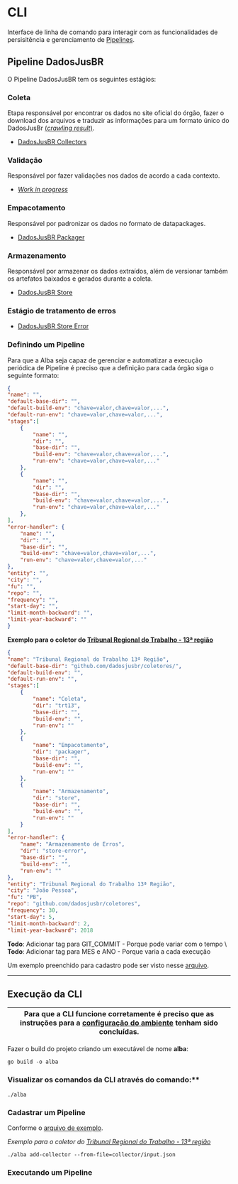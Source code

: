 # CLI

Interface de linha de comando para interagir com as funcionalidades de persisitência e gerenciamento de [Pipelines](https://github.com/dadosjusbr/executor).

## Pipeline DadosJusBR
O Pipeline DadosJusBR tem os seguintes estágios:

### Coleta 
Etapa responsável por encontrar os dados no site oficial do órgão, fazer o download dos arquivos e traduzir as informações para um formato único do DadosJusBr [(*crawling result*)](https://github.com/dadosjusbr/storage/blob/master/agency.go#L27). 

- [DadosJusBR Collectors](https://github.com/dadosjusbr/coletores)

### Validação
Responsável por fazer validações nos dados de acordo a cada contexto.

- [*Work in progress*](https://github.com/dadosjusbr/coletores)

### Empacotamento
Responsável por padronizar os dados no formato de datapackages.

- [DadosJusBR Packager](https://github.com/dadosjusbr/coletores/tree/master/packager)

### Armazenamento
Responsável por armazenar os dados extraídos, além de versionar também os artefatos baixados e gerados durante a coleta.

- [DadosJusBR Store](https://github.com/dadosjusbr/coletores/tree/master/store)

### Estágio de tratamento de erros
- [DadosJusBR Store Error](https://github.com/dadosjusbr/coletores/tree/master/store-error)

### Definindo um Pipeline 

Para que a Alba seja capaz de gerenciar e automatizar a execução periódica de Pipeline é preciso que a definição para cada órgão siga o seguinte formato:

``` json
{
"name": "",
"default-base-dir": "",
"default-build-env": "chave=valor,chave=valor,...",
"default-run-env": "chave=valor,chave=valor,...",
"stages":[
    {
        "name": "",
        "dir": "",
        "base-dir": "", 
        "build-env": "chave=valor,chave=valor,...",
        "run-env": "chave=valor,chave=valor,..."
    },
    {
        "name": "",
        "dir": "",
        "base-dir": "", 
        "build-env": "chave=valor,chave=valor,...",
        "run-env": "chave=valor,chave=valor,..."
    },
],
"error-handler": {
    "name": "",
    "dir": "",
    "base-dir": "",
    "build-env": "chave=valor,chave=valor,...", 
    "run-env": "chave=valor,chave=valor,..."
},
"entity": "",
"city": "",
"fu": "",
"repo": "",
"frequency": "",
"start-day": "",
"limit-month-backward": "",
"limit-year-backward": ""
}
```

**Exemplo para o coletor do [Tribunal Regional do Trabalho - 13ª região](https://github.com/dadosjusbr/coletores/tree/master/trt13)**
``` json
{
"name": "Tribunal Regional do Trabalho 13ª Região",
"default-base-dir": "github.com/dadosjusbr/coletores/",
"default-build-env": "",
"default-run-env": "",
"stages":[
    {
        "name": "Coleta",
        "dir": "trt13",
        "base-dir": "",
        "build-env": "",
        "run-env": ""
    },
    {
        "name": "Empacotamento",
        "dir": "packager",
        "base-dir": "",
        "build-env": "",
        "run-env": ""
    },
    {
        "name": "Armazenamento",
        "dir": "store",
        "base-dir": "",
        "build-env": "",
        "run-env": ""
    }
],
"error-handler": {
    "name": "Armazenamento de Erros",
    "dir": "store-error",
    "base-dir": "",
    "build-env": "",
    "run-env": ""
},
"entity": "Tribunal Regional do Trabalho 13ª Região",
"city": "João Pessoa",
"fu": "PB",
"repo": "github.com/dadosjusbr/coletores",
"frequency": 30,
"start-day": 5,
"limit-month-backward": 2,
"limit-year-backward": 2018
```
**Todo**: Adicionar tag para GIT_COMMIT - Porque pode variar com o tempo \\
**Todo**: Adicionar tag para MES e ANO - Porque varia a cada execução

Um exemplo preenchido para cadastro pode ser visto nesse [arquivo](https://github.com/dadosjusbr/alba/blob/master/cli/collector/input.json).

---

## Execução da CLI

| Para que a CLI funcione corretamente é preciso que as instruções para a [configuração do ambiente](https://github.com/dadosjusbr/alba/blob/master/README.md) tenham sido concluídas. |
|--------------------------------------------------------------------------------------------------------------------------------------------------------------------------------------|

Fazer o build do projeto criando um executável de nome **alba**:

`go build -o alba`

### Visualizar os comandos da CLI através do comando:**

`./alba`

### Cadastrar um Pipeline
Conforme o [arquivo de exemplo](https://github.com/dadosjusbr/alba/blob/master/cli/collector/input.json).

*Exemplo para o coletor do [Tribunal Regional do Trabalho - 13ª região](https://github.com/dadosjusbr/coletores/tree/master/trt13)*

`./alba add-collector --from-file=collector/input.json`

### Executando um Pipeline